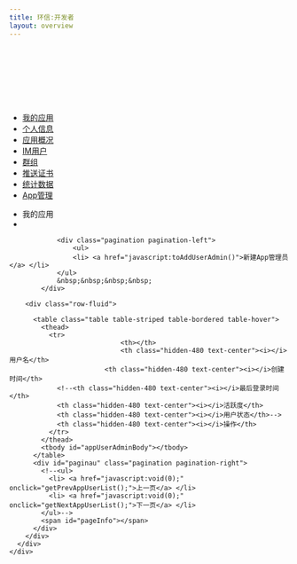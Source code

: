 ```yaml
---
title: 环信:开发者
layout: overview
---
```


<link href="/assets/css/bootstrap-2.3.2.min.css" rel="stylesheet" type="text/css" media="screen"/>
<link href="/assets/css/bootstrap-responsive-2.3.2.min.css" rel="stylesheet" type="text/css" media="screen"/>
<link href="/assets/css/font-awesome-3.1.0.min.css" rel="stylesheet" type="text/css" media="screen"/>


<link href="/assets/css/ace.min.css" rel="stylesheet" type="text/css" media="screen"/>
<link href="/assets/css/ace-responsive.min.css" rel="stylesheet" type="text/css" media="screen"/>
<link href="/assets/css/ace-skins.min.css" rel="stylesheet" type="text/css" media="screen"/>

<link href="/assets/css/management.css" rel="stylesheet" type="text/css" media="screen"/>
<link href="/assets/css/manage.css" rel="stylesheet" type="text/css" media="screen"/>



<script src="/assets/js/jquery-1.7.2.min.js"></script>
<script src="/assets/js/jquery.cookie-1.3.js"></script>
<script src="/assets/js/bootstrap-2.3.2.min.js"></script>
<script src="/assets/js/json2.js"></script>
<script src="/assets/js/ace-elements.min.js"></script>
<script src="/assets/js/ace.min.js"></script>
<script src="/assets/js/management.js"></script>
<script src="/assets/js/layer/layer.min.js"></script>
<script tyep="text/javascript">
	var appUuid = getQueryString('appUuid');
	var Application = $.cookie('Application');
	$(function(){
	$('#showName').text(Application);
		if (!getToken() || getToken()==''){
			logout();
		}
		
		getAppProfile(appUuid);
		
		getAppUsersAdminList(appUuid);
		
		$('#searchForm').submit(function(){
				searchUserTmp();
				return false;
		});
	});	
	
	// 上一页数据
	function getPrevAppUserList(){
		getAppUsersAdminList(appUuid,'forward');
	}
	// 下一页数据
	function getNextAppUserList(){
		getAppUsersAdminList(appUuid,'next');
	}
	
	//删除选定的用户
	function deleteAppUsersBox(){
		deleteAppUserCheckBox(appUuid);
	}
// 应用概述页
	function toApppofile(){
	
		window.location.href = '/console/app_profile/index.html?appUuid='+appUuid;
	}
	
	// 用户管理页
	function toAppUsersPage(){
		window.location.href = '/console/app_users/index.html?appUuid='+appUuid;
	}
	
	// 群组管理页
	function togroupAppAdmin(){
		window.location.href = '/console/app_group/index.html?appUuid='+appUuid;
	}
	
	// 推送证书管理页
	function toAppCredentialsPage(){
		window.location.href = '/console/app_credentials/index.html?appUuid='+appUuid;
	}
	// 数据统计页面
	function toApppofileCounter(){
		window.location.href = '/console/app_profile_counter/index.html?appUuid='+appUuid;
	}
	
	// 应用管理员创建页面
	function toCreateAppAdmin(){
		window.location.href = '/console/app_admin_create/index.html?appUuid='+appUuid;
	}
	
	//管理员列表页面
	function toAppUserAdmin(){
		window.location.href = '/console/app_users_admin/index.html?appUuid='+appUuid;
	}
	// 去除字符串中所有空格
	function removeAllSpace(str) {
	  	return str.replace(/\s+/g, "");
	}
</script>

<div>

<div id="main-container" class="container-fluid"> <a href="javascript:void(0);" id="menu-toggler"> <span></span> </a>
  <div id="sidebar">
    <div id="sidebar-shortcuts">
      <div style="min-height: 40px;" id="sidebar-shortcuts-large"> </div>
      <div style="min-height: 40px;" id="sidebar-shortcuts-mini"> </div>
    </div>
    <ul class="nav nav-list">
			<li> <a href="/console/app_list" target="_self"> <i class="icon-ambulance"></i> <span>我的应用</span> </a></li>
			<li> <a href="/console/admin_home" target="_self"> <i class="icon-user"></i> <span>个人信息</span> </a></li>
			<li> <a href="javascript:toApppofile()" target="_self"> <i class="icon-info-sign"></i><span>应用概况</span> </a></li>
			<li> <a href="javascript:toAppUsersPage()" target="_self"> <i class="icon-user-md"></i><span>IM用户</span> </a></li>
			<li> <a href="javascript:togroupAppAdmin()" target="_self"> <i class="icon-group"></i><span>群组</span> </a></li>
			<li> <a href="javascript:toAppCredentialsPage()" target="_self"> <i class="icon-fighter-jet"></i><span>推送证书</span> </a></li>
			<li> <a href="javascript:toApppofileCounter()" target="_self"> <i class="icon-bar-chart"></i><span>统计数据</span> </a></li>
			<li class="active"> <a href="javascript:toAppUserAdmin()" target="_self"> <i class="icon-cog"></i><span>App管理</span> </a></li>
    </ul>
    <div id="sidebar-collapse"> <i class="icon-double-angle-left"></i> </div>
  </div>
  <div class="clearfix" id="main-content">
    <div id="breadcrumbs">
      <ul class="breadcrumb">
        <li> <i class="icon-home"></i> 我的应用 <span class="divider"> <i class="icon-angle-right"></i> </span> </li>
        <li> <a href="javascript:void(0);" target="_self"> <span id="showName"></span></a></li>
      </ul>
    </div>
    <div class="clearfix" id="page-content">
      <div class="row-fluid">
      	
				<div class="pagination pagination-left">
					<ul>
	        		<li> <a href="javascript:toAddUserAdmin()">新建App管理员</a> </li>
	      		</ul>
	      		&nbsp;&nbsp;&nbsp;&nbsp;
	      	</div>
					
        <div class="row-fluid">
        	
          <table class="table table-striped table-bordered table-hover">
            <thead>
              <tr>
								<th></th>
								<th class="hidden-480 text-center"><i></i>用户名</th>
						    <th class="hidden-480 text-center"><i></i>创建时间</th>
               	<!--<th class="hidden-480 text-center"><i></i>最后登录时间</th>
               	<th class="hidden-480 text-center"><i></i>活跃度</th>
               	<th class="hidden-480 text-center"><i></i>用户状态</th>-->
                <th class="hidden-480 text-center"><i></i>操作</th>
              </tr>
            </thead>
            <tbody id="appUserAdminBody"></tbody>
          </table>
          <div id="paginau" class="pagination pagination-right">
          	<!--<ul>
              <li> <a href="javascript:void(0);" onclick="getPrevAppUserList();">上一页</a> </li>
              <li> <a href="javascript:void(0);" onclick="getNextAppUserList();">下一页</a> </li>
            </ul>-->
            <span id="pageInfo"></span>
          </div>
        </div>
      </div>
    </div>
  </div>
</div>

</div>


